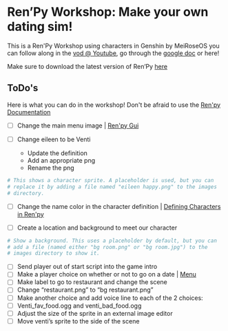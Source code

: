 # Ren’Py Workshop: Make your own dating sim!

This is a Ren'Py Workshop using characters in Genshin by MeiRoseOS you can follow along in the [vod @ Youtube](https://www.youtube.com/watch?v=veUg4UBfJlQ]), go through the [google doc](https://docs.google.com/document/d/11baA-8U-TCV3qhT9IB70VNn78D70ENg47ZC4dEfQRSA/edit) or here!

Make sure to download the latest version of Ren’Py [here](https://www.renpy.org/latest.html)

## ToDo's

Here is what you can do in the workshop! Don't be afraid to use the [Ren'py Documentation](https://www.renpy.org/doc/html/)

- [ ] Change the main menu image |  [Ren'py Gui](https://www.renpy.org/doc/html/gui.html)

- [ ] Change eileen to be Venti
  - Update the definition
  - Add an appropriate png
  - Rename the png

```py
# This shows a character sprite. A placeholder is used, but you can
# replace it by adding a file named "eileen happy.png" to the images
# directory.
```

- [ ] Change the name color in the character definition | [Defining Characters in Ren'py](https://www.renpy.org/wiki/renpy/doc/tutorials/Defining_Characters)

- [ ] Create a location and background to meet our character

```py
# Show a background. This uses a placeholder by default, but you can
# add a file (named either "bg room.png" or "bg room.jpg") to the
# images directory to show it.
```

- [ ] Send player out of start script into the game intro
- [ ] Make a player choice on whether or not to go on a date | [Menu](https://www.renpy.org/doc/html/menus.html)
- [ ] Make label to go to restaurant and change the scene
- [ ] Change “restaurant.png” to “bg restaurant.png”
- [ ] Make another choice and add voice line to each of the 2 choices:
- [ ] Venti_fav_food.ogg and venti_bad_food.ogg
- [ ] Adjust the size of the sprite in an external image editor
- [ ] Move venti’s sprite to the side of the scene

